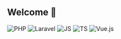 ## Welcome 👋

![PHP](https://img.shields.io/badge/php-8.2.x-blue?logo=php)
![Laravel](https://img.shields.io/badge/Laravel-10.x-red?&logo=LARAVEL)
![JS](https://img.shields.io/badge/-javascript-grey?logo=javascript)
![TS](https://img.shields.io/badge/-typescript-grey?logo=typescript)
![Vue.js](https://img.shields.io/badge/Vue.js-3.x-07b374?logo=vue.js)


<!--
**maxgpro/maxgpro** is a ✨ _special_ ✨ repository because its `README.md` (this file) appears on your GitHub profile.

Here are some ideas to get you started:

- 🔭 I’m currently working on ...
- 🌱 I’m currently learning ...
- 👯 I’m looking to collaborate on ...
- 🤔 I’m looking for help with ...
- 💬 Ask me about ...
- 📫 How to reach me: ...
- 😄 Pronouns: ...
- ⚡ Fun fact: ...
-->
